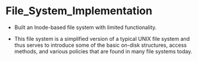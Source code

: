 # File_System_Implementation

 - Built an Inode-based file system with limited functionality. 

- This file system is a simplified version of a typical UNIX file system and thus serves to introduce some of the basic on-disk structures, access methods, and various policies that are found in many file systems today.
